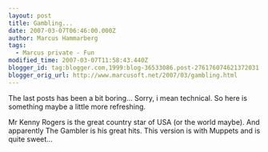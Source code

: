 ```yaml
---
layout: post
title: Gambling...
date: 2007-03-07T06:46:00.000Z
author: Marcus Hammarberg
tags:
  - Marcus private - Fun
modified_time: 2007-03-07T11:58:43.440Z
blogger_id: tag:blogger.com,1999:blog-36533086.post-276176074621372031
blogger_orig_url: http://www.marcusoft.net/2007/03/gambling.html
---
```



The
last posts has been a bit boring... Sorry, i mean technical. So here is
something maybe a little more refreshing.

Mr Kenny Rogers is the great country star of USA (or the world maybe).
And apparently The Gambler is his great hits. This version is with
Muppets and is quite sweet...
